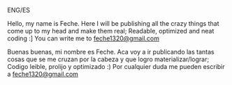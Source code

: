 ENG/ES

Hello, my name is Feche.
Here I will be publishing all the crazy things that come up to my head and make them real;
Readable, optimized and neat coding :]
You can write me to feche1320@gmail.com

Buenas buenas, mi nombre es Feche.
Aca voy a ir publicando las tantas cosas que se me cruzan por la cabeza y que logro materializar/lograr;
Codigo leible, prolijo y optimizado :)
Por cualquier duda me pueden escribir a feche1320@gmail.com
